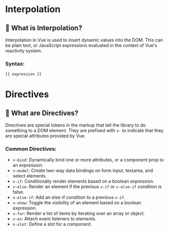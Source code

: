 # Interpolation

## 🧠 What is Interpolation?

Interpolation in Vue is used to insert dynamic values into the DOM. This can be plain text, or JavaScript expressions evaluated in the context of Vue's reactivity system.

### Syntax:

```html
{{ expression }}
```

# Directives

## 🧠 What are Directives?

Directives are special tokens in the markup that tell the library to do something to a DOM element. They are prefixed with `v-` to indicate that they are special attributes provided by Vue.

### Common Directives:

- `v-bind`: Dynamically bind one or more attributes, or a component prop to an expression.
- `v-model`: Create two-way data bindings on form input, textarea, and select elements.
- `v-if`: Conditionally render elements based on a boolean expression.
- `v-else`: Render an element if the previous `v-if` or `v-else-if` condition is false.
- `v-else-if`: Add an else-if condition to a previous `v-if`.
- `v-show`: Toggle the visibility of an element based on a boolean expression.
- `v-for`: Render a list of items by iterating over an array or object.
- `v-on`: Attach event listeners to elements.
- `v-slot`: Define a slot for a component.
